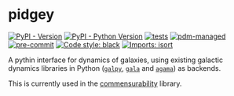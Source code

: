 # pidgey

[![PyPI - Version](https://img.shields.io/pypi/v/pidgey)](https://pypi.org/project/pidgey/)
[![PyPI - Python Version](https://img.shields.io/pypi/pyversions/pidgey)](https://pypi.org/project/pidgey/)
[![tests](https://github.com/ilikecubesnstuff/pidgey/actions/workflows/tests.yml/badge.svg)](https://github.com/ilikecubesnstuff/pidgey/actions/workflows/tests.yml)
[![pdm-managed](https://img.shields.io/badge/pdm-managed-blueviolet)](https://pdm.fming.dev)
[![pre-commit](https://img.shields.io/badge/pre--commit-enabled-brightgreen?logo=pre-commit)](https://github.com/pre-commit/pre-commit)
[![Code style: black](https://img.shields.io/badge/code%20style-black-000000.svg)](https://github.com/psf/black)
[![Imports: isort](https://img.shields.io/badge/%20imports-isort-%231674b1?style=flat&labelColor=ef8336)](https://pycqa.github.io/isort/)

A pythin interface for dynamics of galaxies, using existing galactic dynamics libraries in Python ([`galpy`](https://github.com/jobovy/galpy), [`gala`](https://github.com/adrn/gala) and [`agama`](https://github.com/GalacticDynamics-Oxford/Agama)) as backends.

This is currently used in the [commensurability](https://github.com/ilikecubesnstuff/commensurability/) library.
